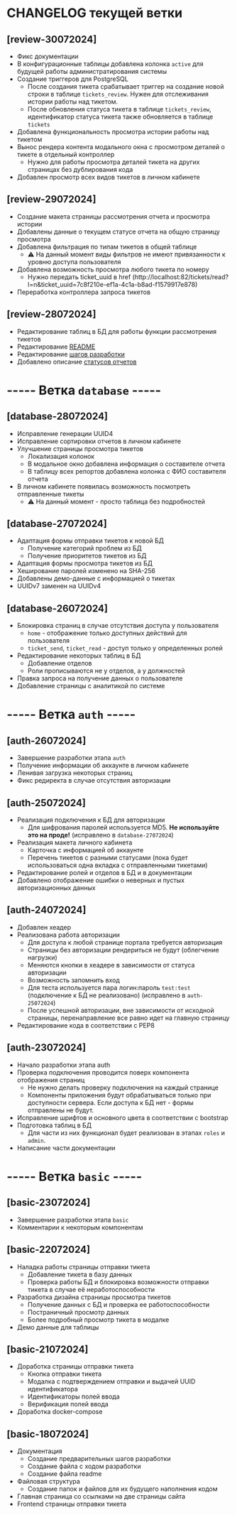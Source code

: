 # CHANGELOG текущей ветки

## [review-30072024]
- Фикс документации
- В конфигурационные таблицы добавлена колонка `active` для будущей работы администратирования системы
- Создание триггеров для PostgreSQL
    - После создания тикета срабатывает триггер на создание новой строки в таблице `tickets_review`. Нужен для отслеживания истории работы над тикетом.
    - После обновления статуса тикета в таблице `tickets_review`, идентификатор статуса тикета также обновляется в таблице `tickets` 
- Добавлена функциональность просмотра истории работы над тикетом
- Вынос рендера контента модального окна с просмотром деталей о тикете в отдельный контроллер
    - Нужно для работы просмотра деталей тикета на других страницах без дублирования кода
- Добавлен просмотр всех видов тикетов в личном кабинете


## [review-29072024]
- Создание макета страницы рассмотрения отчета и просмотра истории
- Добавлены данные о текущем статусе отчета на общую страницу просмотра
- Добавлена фильтрация по типам тикетов в общей таблице
    - ⚠️ На данный момент виды фильтров не имеют привязанности к уровню доступа пользователя
- Добавлена возможность просмотра любого тикета по номеру
    - Нужно передать ticket_uuid в href (http://localhost:82/tickets/read?l=n&ticket_uuid=7c8f210e-ef1a-4c1a-b8ad-f1579917e878)
- Переработка контроллера запроса тикетов

## [review-28072024]
- Редактирование таблиц в БД для работы функции рассмотрения тикетов
- Редактирование [README](./README.md)
- Редактирование [шагов разработки](./DEV_STEPS.md)
- Добавлено описание [статусов отчетов](./temp_access/STATUSES.md)


# ----- Ветка `database` -----
## [database-28072024]
- Исправление генерации UUID4
- Исправление сортировки отчетов в личном кабинете
- Улучшение страницы просмотра тикетов
    - Локализация колонок
    - В модальное окно добавлена информация о составителе отчета
    - В таблицу всех репортов добавлена колонка с ФИО составителя отчета
- В личном кабинете появилась возможность посмотреть отправленные тикеты
    - ⚠️ На данный момент - просто таблица без подробностей

## [database-27072024]
- Адаптация формы отправки тикетов к новой БД
    - Получение категорий проблем из БД
    - Получение приоритетов тикетов из БД
- Адаптация формы просмотра тикетов из БД
- Хеширование паролей изменено на SHA-256
- Добавлены демо-данные с информацией о тикетах
- UUIDv7 заменен на UUIDv4

## [database-26072024]
- Блокировка страниц в случае отсутствия доступа у пользователя
    - `home` - отображение только доступных действий для пользователя
    - `ticket_send`, `ticket_read` - доступ только у определенных ролей
- Редактирование некоторых таблиц в БД
    - Добавление отделов
    - Роли прописываются не у отделов, а у должностей
- Правка запроса на получение данных о пользователе
- Добавление страницы с аналитикой по системе


# ----- Ветка `auth` -----
## [auth-26072024]
- Завершение разработки этапа `auth`
- Получение информации об аккаунте в личном кабинете
- Ленивая загрузка некоторых страниц
- Фикс редиректа в случае отсутствия авторизации

## [auth-25072024]
- Реализация подключения к БД для авторизации
    - Для шифрования паролей используется MD5. **Не используйте это на проде!** (исправлено в `database-27072024`)
- Реализация макета личного кабинета
    - Карточка с информацией об аккаунте
    - Перечень тикетов с разными статусами (пока будет использоваться одна вкладка с отправленными тикетами)
- Редактирование ролей и отделов в БД и в документации
- Добавлено отображение ошибки о неверных и пустых авторизационных данных

## [auth-24072024]
- Добавлен хеадер
- Реализована работа авторизации
    - Для доступа к любой странице портала требуется авторизация
    - Страницы без авторизации рендериться не будут (облегчение нагрузки)
    - Меняются кнопки в хеадере в зависимости от статуса авторизации
    - Возможность запомнить вход
    - Для теста используется пара логин:пароль `test:test` (подключение к БД не реализовано) (исправлено в `auth-25072024`)
    - После успешной авторизации, вне зависимости от исходной страницы, перенаправление все равно идет на главную страницу
- Редактирование кода в соответствии с PEP8

## [auth-23072024]
- Начало разработки этапа auth
- Проверка подключения проводится поверх компонента отображения страниц
    - Не нужно делать проверку подключения на каждый странице
    - Компоненты приложения будут обрабатываться только при доступности сервера. Если доступа к БД нет - формы отправлены не будут.
- Исправление шрифтов и основного цвета в соответствии с bootstrap
- Подготовка таблиц в БД
    - Для части из них функционал будет реализован в этапах `roles` и `admin`. 
- Написание части документации


# ----- Ветка `basic` -----
## [basic-23072024]
- Завершение разработки этапа `basic`
- Комментарии к некоторым компонентам

## [basic-22072024]
- Наладка работы страницы отправки тикета 
    - Добавление тикета в базу данных
    - Проверка работы БД и блокировка возможности отправки тикета в случае её неработоспособности
- Разработка дизайна страницы просмотра тикетов
    - Получение данных с БД и проверка ее работоспособности
    - Постраничный просмотр данных
    - Более подробный просмотр тикета в модалке
- Демо данные для таблицы

## [basic-21072024]
- Доработка страницы отправки тикета
    - Кнопка отправки тикета
    - Модалка с подтверждением отправки и выдачей UUID идентификатора
    - Идентификаторы полей ввода
    - Верификация полей ввода
- Доработка docker-compose

## [basic-18072024]
- Документация
    - Создание предварительных шагов разработки
    - Создание файла с ходом разработки
    - Создание файла readme
- Файловая структура
    - Создание папок и файлов для их будущего наполнения кодом
- Главная страница со ссылками на две страницы сайта
- Frontend страницы отправки тикета